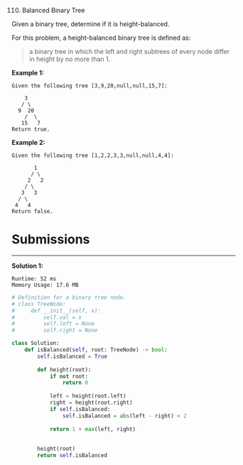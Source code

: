 110. Balanced Binary Tree

Given a binary tree, determine if it is height-balanced.

For this problem, a height-balanced binary tree is defined as:

>a binary tree in which the left and right subtrees of every node differ in height by no more than 1.

 

**Example 1:**
```
Given the following tree [3,9,20,null,null,15,7]:

    3
   / \
  9  20
    /  \
   15   7
Return true.
```

**Example 2:**
```
Given the following tree [1,2,2,3,3,null,null,4,4]:

       1
      / \
     2   2
    / \
   3   3
  / \
 4   4
Return false.
```

# Submissions
---
**Solution 1:**
```
Runtime: 52 ms
Memory Usage: 17.6 MB
```
```python
# Definition for a binary tree node.
# class TreeNode:
#     def __init__(self, x):
#         self.val = x
#         self.left = None
#         self.right = None

class Solution:
    def isBalanced(self, root: TreeNode) -> bool:
        self.isBalanced = True
        
        def height(root):
            if not root:
                return 0
            
            left = height(root.left)
            right = height(root.right)
            if self.isBalanced:
                self.isBalanced = abs(left - right) < 2 
            
            return 1 + max(left, right)
    
    
        height(root)
        return self.isBalanced
```